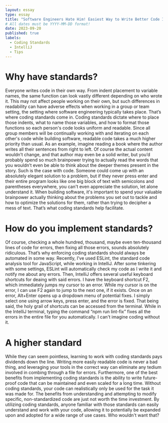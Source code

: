 ```yaml
---
layout: essay
type: essay
title: "Software Engineers Hate Him! Easiest Way to Write Better Code Instantly!"
# All dates must be YYYY-MM-DD format!
date: 2023-09-20
published: true
labels:
  - Coding Standards
  - IntelliJ
  - Tips
---
```

# Why have standards?

Everyone writes code in their own way. From indent placement to variable names, the same function can look vastly different depending on who wrote it. This may not affect people working on their own, but such differences in readability can have adverse effects when working in a group or team setting, the setting where software engineering typically takes place. That’s where coding standards come in. Coding standards dictate where to place those indents, what to name those variables, and how to format those functions so each person's code looks uniform and readable. Since all group members will be continually working with and iterating on each other's code while building software, readable code takes a much higher priority than usual. As an example, imagine reading a book where the author writes all their sentences from right to left. Of course the actual content wouldn’t change, and that author may even be a solid writer, but you’d probably spend so much brainpower trying to actually read the words that you wouldn’t even be able to think about the deeper themes present in the story. Such is the case with code. Someone could come up with an absolutely elegant solution to a problem, but if they never press enter and their entire program looks like one big block of text with semicolons and parentheses everywhere, you can't even appreciate the solution, let alone understand it. When building software, it's important to spend your valuable brainpower actually thinking about the problems you set out to tackle and how to optimize the solutions for them, rather than trying to decipher a mess of text. That’s what coding standards help facilitate. 


# How do you implement standards?

Of course, checking a whole hundred, thousand, maybe even ten-thousand lines of code for errors, then fixing all those errors, sounds absolutely ridiculous. That’s why enforcing coding standards should always be automated in some way. Recently, I’ve used ESLint, the standard code analysis tool for JavaScript, while working in IntelliJ. After some tinkering with some settings, ESLint will automatically check my code as I write it and notify me about any errors. Then, IntelliJ offers several useful keyboard shortcuts for deaing with said errors. I have the keyboard shortcut F2, which immediately jumps my cursor to an error. While my cursor is on the error, I can use F2 again to jump to the next one, if it exists. Once on an error, Alt+Enter opens up a dropdown menu of potential fixes. I simply select one using arrow keys, press enter, and the error is fixed. That being said, the holy grail of shortcuts can be accessed from the terminal. While in the IntelliJ terminal, typing the command “npm run lint-fix” fixes all the errors in the entire file for you automatically. I can't imagine coding without it. 


# A higher standard

While they can seem pointless, learning to work with coding standards pays dividends down the line. Writing more easily readable code is never a bad thing, and leveraging your tools in the correct way can eliminate any tedium involved in combing through a file for errors. Furthermore, one of the best benefits from implementing coding standards is the ability to write future-proof code that can be maintained and even scaled for a long time. Without coding standards, your code can realistically only be used for the task it was made for. The benefits from understanding and attempting to modify specific, non-standardized code are just not worth the time investment. By utilizing coding standards, anyone familiar with those standards can easily understand and work with your code, allowing it to potentially be expanded upon and adopted for a wide range of use cases. Who wouldn't want that? 
